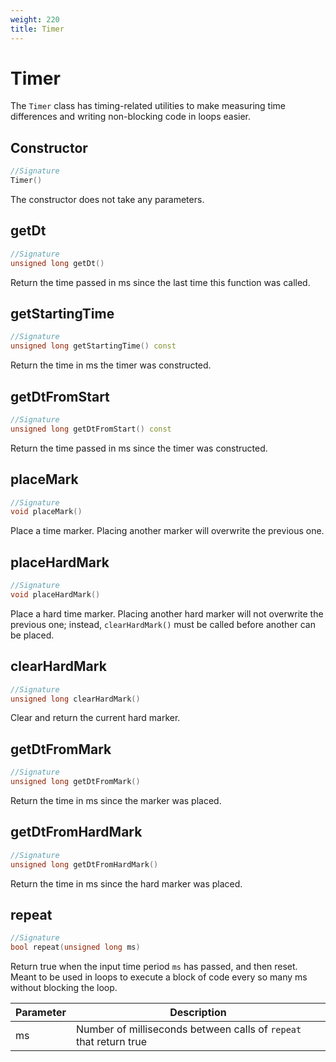 ```yaml
---
weight: 220
title: Timer
---
```


# Timer

The `Timer` class has timing-related utilities to make measuring time differences and writing non-blocking code in loops easier.

## Constructor

```c++
//Signature
Timer()
```

The constructor does not take any parameters.

## getDt

```c++
//Signature
unsigned long getDt()
```

Return the time passed in ms since the last time this function was called.

## getStartingTime

```c++
//Signature
unsigned long getStartingTime() const
```

Return the time in ms the timer was constructed.

## getDtFromStart

```c++
//Signature
unsigned long getDtFromStart() const
```

Return the time passed in ms since the timer was constructed.

## placeMark

```c++
//Signature
void placeMark()
```

Place a time marker. Placing another marker will overwrite the previous one.

## placeHardMark

```c++
//Signature
void placeHardMark()
```

Place a hard time marker. Placing another hard marker will not overwrite the previous one; instead, `clearHardMark()` must be called before another can be placed.

## clearHardMark

```c++
//Signature
unsigned long clearHardMark()
```

Clear and return the current hard marker.

## getDtFromMark

```c++
//Signature
unsigned long getDtFromMark()
```

Return the time in ms since the marker was placed.

## getDtFromHardMark

```c++
//Signature
unsigned long getDtFromHardMark()
```

Return the time in ms since the hard marker was placed.

## repeat

```c++
//Signature
bool repeat(unsigned long ms)
```

Return true when the input time period `ms` has passed, and then reset. Meant to be used in loops to execute a block of code every so many ms without blocking the loop.

Parameter | Description
----------|------------
ms | Number of milliseconds between calls of `repeat` that return true
